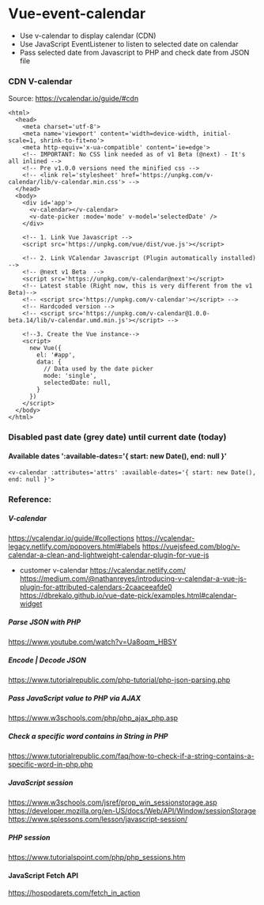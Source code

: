 # Vue-event-calendar
* Use v-calendar to display calendar (CDN)
* Use JavaScript EventListener to listen to selected date on calendar
* Pass selected date from Javascript to PHP and check date from JSON file

### CDN V-calendar
Source: https://vcalendar.io/guide/#cdn
```
<html>
  <head>
    <meta charset='utf-8'>
    <meta name='viewport' content='width=device-width, initial-scale=1, shrink-to-fit=no'>
    <meta http-equiv='x-ua-compatible' content='ie=edge'>
    <!-- IMPORTANT: No CSS link needed as of v1 Beta (@next) - It's all inlined -->
    <!-- Pre v1.0.0 versions need the minified css -->
    <!-- <link rel='stylesheet' href='https://unpkg.com/v-calendar/lib/v-calendar.min.css'> -->
  </head>
  <body>
    <div id='app'>
      <v-calendar></v-calendar>
      <v-date-picker :mode='mode' v-model='selectedDate' />
    </div>

    <!-- 1. Link Vue Javascript -->
    <script src='https://unpkg.com/vue/dist/vue.js'></script>

    <!-- 2. Link VCalendar Javascript (Plugin automatically installed) -->
    <!-- @next v1 Beta  -->
    <script src='https://unpkg.com/v-calendar@next'></script>
    <!-- Latest stable (Right now, this is very different from the v1 Beta)-->
    <!-- <script src='https://unpkg.com/v-calendar'></script> -->
    <!-- Hardcoded version -->
    <!-- <script src='https://unpkg.com/v-calendar@1.0.0-beta.14/lib/v-calendar.umd.min.js'></script> -->

    <!--3. Create the Vue instance-->
    <script>
      new Vue({
        el: '#app',
        data: {
          // Data used by the date picker
          mode: 'single',
          selectedDate: null,
        }
      })
    </script>
  </body>
</html>
```


### Disabled past date (grey date) until current date (today)
#### Available dates ':available-dates='{ start: new Date(), end: null }'
```
<v-calendar :attributes='attrs' :available-dates='{ start: new Date(), end: null }'>
```

### Reference:
##### V-calendar
https://vcalendar.io/guide/#collections
https://vcalendar-legacy.netlify.com/popovers.html#labels
https://vuejsfeed.com/blog/v-calendar-a-clean-and-lightweight-calendar-plugin-for-vue-js 
+ customer v-calendar https://vcalendar.netlify.com/
https://medium.com/@nathanreyes/introducing-v-calendar-a-vue-js-plugin-for-attributed-calendars-2caaceeafde0
https://dbrekalo.github.io/vue-date-pick/examples.html#calendar-widget

##### Parse JSON with PHP
https://www.youtube.com/watch?v=Ua8oqm_HBSY

##### Encode | Decode JSON
https://www.tutorialrepublic.com/php-tutorial/php-json-parsing.php

##### Pass JavaScript value to PHP via AJAX
https://www.w3schools.com/php/php_ajax_php.asp

##### Check a specific word contains in String in PHP
https://www.tutorialrepublic.com/faq/how-to-check-if-a-string-contains-a-specific-word-in-php.php

##### JavaScript session
https://www.w3schools.com/jsref/prop_win_sessionstorage.asp
https://developer.mozilla.org/en-US/docs/Web/API/Window/sessionStorage
https://www.splessons.com/lesson/javascript-session/

##### PHP session
https://www.tutorialspoint.com/php/php_sessions.htm

#### JavaScript Fetch API
https://hospodarets.com/fetch_in_action
